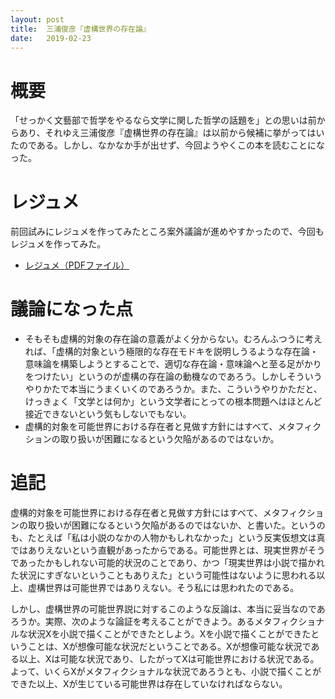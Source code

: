 ```yaml
---
layout: post
title:  三浦俊彦『虚構世界の存在論』
date:   2019-02-23
---
```


# 概要
「せっかく文藝部で哲学をやるなら文学に関した哲学の話題を」との思いは前からあり、それゆえ三浦俊彦『虚構世界の存在論』は以前から候補に挙がってはいたのである。しかし、なかなか手が出せず、今回ようやくこの本を読むことになった。

# レジュメ
前回試みにレジュメを作ってみたところ案外議論が進めやすかったので、今回もレジュメを作ってみた。

* [レジュメ（PDFファイル）](/philosophy/assets/pdf/2019-02-23.pdf)

# 議論になった点
* そもそも虚構的対象の存在論の意義がよく分からない。むろんふつうに考えれば、「虚構的対象という極限的な存在モドキを説明しうるような存在論・意味論を構築しようとすることで、適切な存在論・意味論へと至る足がかりをつけたい」というのが虚構の存在論の動機なのであろう。しかしそういうやりかたで本当にうまくいくのであろうか。また、こういうやりかただと、けっきょく「文学とは何か」という文学者にとっての根本問題へはほとんど接近できないという気もしないでもない。
* 虚構的対象を可能世界における存在者と見做す方針にはすべて、メタフィクションの取り扱いが困難になるという欠陥があるのではないか。

# 追記
虚構的対象を可能世界における存在者と見做す方針にはすべて、メタフィクションの取り扱いが困難になるという欠陥があるのではないか、と書いた。というのも、たとえば「私は小説のなかの人物かもしれなかった」という反実仮想文は真ではありえないという直観があったからである。可能世界とは、現実世界がそうであったかもしれない可能的状況のことであり、かつ「現実世界は小説で描かれた状況にすぎないということもありえた」という可能性はないように思われる以上、虚構世界は可能世界ではありえない。そう私には思われたのである。

しかし、虚構世界の可能世界説に対するこのような反論は、本当に妥当なのであろうか。実際、次のような論証を考えることができよう。あるメタフィクショナルな状況Xを小説で描くことができたとしよう。Xを小説で描くことができたということは、Xが想像可能な状況だということである。Xが想像可能な状況である以上、Xは可能な状況であり、したがってXは可能世界における状況である。よって、いくらXがメタフィクショナルな状況であろうとも、小説で描くことができた以上、Xが生じている可能世界は存在していなければならない。
